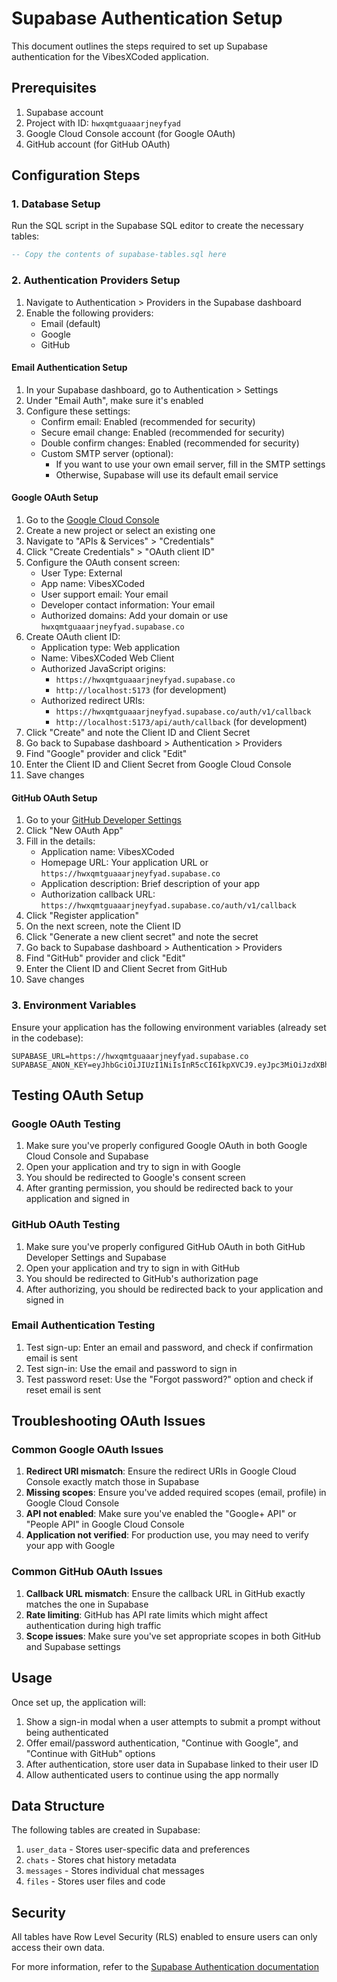 # Supabase Authentication Setup

This document outlines the steps required to set up Supabase authentication for the VibesXCoded application.

## Prerequisites

1. Supabase account
2. Project with ID: `hwxqmtguaaarjneyfyad`
3. Google Cloud Console account (for Google OAuth)
4. GitHub account (for GitHub OAuth)

## Configuration Steps

### 1. Database Setup

Run the SQL script in the Supabase SQL editor to create the necessary tables:

```sql
-- Copy the contents of supabase-tables.sql here
```

### 2. Authentication Providers Setup

1. Navigate to Authentication > Providers in the Supabase dashboard
2. Enable the following providers:
   - Email (default)
   - Google
   - GitHub

#### Email Authentication Setup

1. In your Supabase dashboard, go to Authentication > Settings
2. Under "Email Auth", make sure it's enabled
3. Configure these settings:
   - Confirm email: Enabled (recommended for security)
   - Secure email change: Enabled (recommended for security)
   - Double confirm changes: Enabled (recommended for security)
   - Custom SMTP server (optional):
     - If you want to use your own email server, fill in the SMTP settings
     - Otherwise, Supabase will use its default email service

#### Google OAuth Setup

1. Go to the [Google Cloud Console](https://console.cloud.google.com/)
2. Create a new project or select an existing one
3. Navigate to "APIs & Services" > "Credentials"
4. Click "Create Credentials" > "OAuth client ID"
5. Configure the OAuth consent screen:
   - User Type: External
   - App name: VibesXCoded
   - User support email: Your email
   - Developer contact information: Your email
   - Authorized domains: Add your domain or use `hwxqmtguaaarjneyfyad.supabase.co`
6. Create OAuth client ID:
   - Application type: Web application
   - Name: VibesXCoded Web Client
   - Authorized JavaScript origins:
     - `https://hwxqmtguaaarjneyfyad.supabase.co`
     - `http://localhost:5173` (for development)
   - Authorized redirect URIs:
     - `https://hwxqmtguaaarjneyfyad.supabase.co/auth/v1/callback`
     - `http://localhost:5173/api/auth/callback` (for development)
7. Click "Create" and note the Client ID and Client Secret
8. Go back to Supabase dashboard > Authentication > Providers
9. Find "Google" provider and click "Edit"
10. Enter the Client ID and Client Secret from Google Cloud Console
11. Save changes

#### GitHub OAuth Setup

1. Go to your [GitHub Developer Settings](https://github.com/settings/developers)
2. Click "New OAuth App"
3. Fill in the details:
   - Application name: VibesXCoded
   - Homepage URL: Your application URL or `https://hwxqmtguaaarjneyfyad.supabase.co`
   - Application description: Brief description of your app
   - Authorization callback URL: `https://hwxqmtguaaarjneyfyad.supabase.co/auth/v1/callback`
4. Click "Register application"
5. On the next screen, note the Client ID
6. Click "Generate a new client secret" and note the secret
7. Go back to Supabase dashboard > Authentication > Providers
8. Find "GitHub" provider and click "Edit"
9. Enter the Client ID and Client Secret from GitHub
10. Save changes

### 3. Environment Variables

Ensure your application has the following environment variables (already set in the codebase):

```
SUPABASE_URL=https://hwxqmtguaaarjneyfyad.supabase.co
SUPABASE_ANON_KEY=eyJhbGciOiJIUzI1NiIsInR5cCI6IkpXVCJ9.eyJpc3MiOiJzdXBhYmFzZSIsInJlZiI6Imh3eHFtdGd1YWFhcmpuZXlmeWFkIiwicm9sZSI6ImFub24iLCJpYXQiOjE3MTc0MTg0OTUsImV4cCI6MjAzMjk5NDQ5NX0.BGBHS2nYSFDM9Bd5IC53o9Ln7I0yjEDO_ZeZgJLv6xI
```

## Testing OAuth Setup

### Google OAuth Testing

1. Make sure you've properly configured Google OAuth in both Google Cloud Console and Supabase
2. Open your application and try to sign in with Google
3. You should be redirected to Google's consent screen
4. After granting permission, you should be redirected back to your application and signed in

### GitHub OAuth Testing

1. Make sure you've properly configured GitHub OAuth in both GitHub Developer Settings and Supabase
2. Open your application and try to sign in with GitHub
3. You should be redirected to GitHub's authorization page
4. After authorizing, you should be redirected back to your application and signed in

### Email Authentication Testing

1. Test sign-up: Enter an email and password, and check if confirmation email is sent
2. Test sign-in: Use the email and password to sign in
3. Test password reset: Use the "Forgot password?" option and check if reset email is sent

## Troubleshooting OAuth Issues

### Common Google OAuth Issues

1. **Redirect URI mismatch**: Ensure the redirect URIs in Google Cloud Console exactly match those in Supabase
2. **Missing scopes**: Ensure you've added required scopes (email, profile) in Google Cloud Console
3. **API not enabled**: Make sure you've enabled the "Google+ API" or "People API" in Google Cloud Console
4. **Application not verified**: For production use, you may need to verify your app with Google

### Common GitHub OAuth Issues

1. **Callback URL mismatch**: Ensure the callback URL in GitHub exactly matches the one in Supabase
2. **Rate limiting**: GitHub has API rate limits which might affect authentication during high traffic
3. **Scope issues**: Make sure you've set appropriate scopes in both GitHub and Supabase settings

## Usage

Once set up, the application will:

1. Show a sign-in modal when a user attempts to submit a prompt without being authenticated
2. Offer email/password authentication, "Continue with Google", and "Continue with GitHub" options
3. After authentication, store user data in Supabase linked to their user ID
4. Allow authenticated users to continue using the app normally

## Data Structure

The following tables are created in Supabase:

1. `user_data` - Stores user-specific data and preferences
2. `chats` - Stores chat history metadata
3. `messages` - Stores individual chat messages
4. `files` - Stores user files and code

## Security

All tables have Row Level Security (RLS) enabled to ensure users can only access their own data.

For more information, refer to the [Supabase Authentication documentation](https://supabase.com/docs/guides/auth) 
